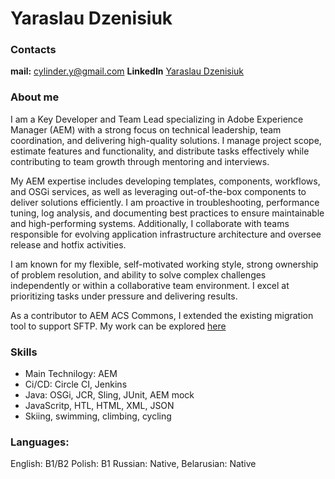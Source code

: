# Yaraslau Dzenisiuk
### Contacts
**mail:** [cylinder.y@gmail.com](mailto:cylinder.y@gmail.com)
**LinkedIn** [Yaraslau Dzenisiuk](https://www.linkedin.com/in/dzenisiy/)
### About me

I am a Key Developer and Team Lead specializing in Adobe Experience Manager (AEM) with a strong focus on technical leadership, team coordination, and delivering high-quality solutions. I manage project scope, estimate features and functionality, and distribute tasks effectively while contributing to team growth through mentoring and interviews.

My AEM expertise includes developing templates, components, workflows, and OSGi services, as well as leveraging out-of-the-box components to deliver solutions efficiently. I am proactive in troubleshooting, performance tuning, log analysis, and documenting best practices to ensure maintainable and high-performing systems. Additionally, I collaborate with teams responsible for evolving application infrastructure architecture and oversee release and hotfix activities.

I am known for my flexible, self-motivated working style, strong ownership of problem resolution, and ability to solve complex challenges independently or within a collaborative team environment. I excel at prioritizing tasks under pressure and delivering results.

As a contributor to AEM ACS Commons, I extended the existing migration tool to support SFTP. My work can be explored [here](https://adobe-consulting-services.github.io/acs-aem-commons/features/mcp-tools/asset-ingestion/url-asset-ingestor/index.html)

### Skills
* Main Technilogy: AEM
* Ci/CD: Circle CI, Jenkins
* Java: OSGi, JCR, Sling, JUnit, AEM mock
* JavaScritp, HTL, HTML, XML, JSON
* Skiing, swimming, climbing, cycling

### Languages:
English: B1/B2
Polish: B1
Russian: Native,
Belarusian: Native
